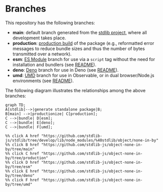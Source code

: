 <!--

@license Apache-2.0

Copyright (c) 2022 The Stdlib Authors.

Licensed under the Apache License, Version 2.0 (the "License");
you may not use this file except in compliance with the License.
You may obtain a copy of the License at

    http://www.apache.org/licenses/LICENSE-2.0

Unless required by applicable law or agreed to in writing, software
distributed under the License is distributed on an "AS IS" BASIS,
WITHOUT WARRANTIES OR CONDITIONS OF ANY KIND, either express or implied.
See the License for the specific language governing permissions and
limitations under the License.

-->

# Branches

This repository has the following branches:

-   **main**: default branch generated from the [stdlib project][stdlib-url], where all development takes place.
-   **production**: [production build][production-url] of the package (e.g., reformatted error messages to reduce bundle sizes and thus the number of bytes transmitted over a network).
-   **esm**: [ES Module][esm-url] branch for use via a `script` tag without the need for installation and bundlers (see [README][esm-readme]).
-   **deno**: [Deno][deno-url] branch for use in Deno (see [README][deno-readme]).
-   **umd**: [UMD][umd-url] branch for use in Observable, or in dual browser/Node.js environments (see [README][umd-readme]).

The following diagram illustrates the relationships among the above branches:

```mermaid
graph TD;
A[stdlib]-->|generate standalone package|B;
B[main] -->|productionize| C[production];
C -->|bundle| D[esm];
C -->|bundle| E[deno];
C -->|bundle| F[umd];

%% click A href "https://github.com/stdlib-js/stdlib/tree/develop/lib/node_modules/%40stdlib/object/none-in-by"
%% click B href "https://github.com/stdlib-js/object-none-in-by/tree/main"
%% click C href "https://github.com/stdlib-js/object-none-in-by/tree/production"
%% click D href "https://github.com/stdlib-js/object-none-in-by/tree/esm"
%% click E href "https://github.com/stdlib-js/object-none-in-by/tree/deno"
%% click F href "https://github.com/stdlib-js/object-none-in-by/tree/umd"
```

[stdlib-url]: https://github.com/stdlib-js/stdlib/tree/develop/lib/node_modules/%40stdlib/object/none-in-by
[production-url]: https://github.com/stdlib-js/object-none-in-by/tree/production
[deno-url]: https://github.com/stdlib-js/object-none-in-by/tree/deno
[deno-readme]: https://github.com/stdlib-js/object-none-in-by/blob/deno/README.md
[umd-url]: https://github.com/stdlib-js/object-none-in-by/tree/umd
[umd-readme]: https://github.com/stdlib-js/object-none-in-by/blob/umd/README.md
[esm-url]: https://github.com/stdlib-js/object-none-in-by/tree/esm
[esm-readme]: https://github.com/stdlib-js/object-none-in-by/blob/esm/README.md